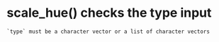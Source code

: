 # scale_hue() checks the type input

    `type` must be a character vector or a list of character vectors

